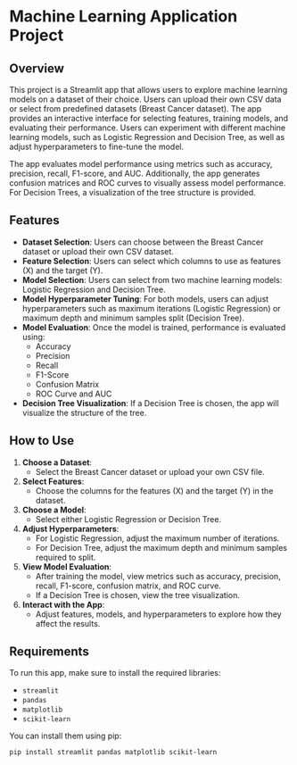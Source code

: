 # Machine Learning Application Project

## Overview
This project is a Streamlit app that allows users to explore machine learning models on a dataset of their choice. Users can upload their own CSV data or select from predefined datasets (Breast Cancer dataset). The app provides an interactive interface for selecting features, training models, and evaluating their performance. Users can experiment with different machine learning models, such as Logistic Regression and Decision Tree, as well as adjust hyperparameters to fine-tune the model.

The app evaluates model performance using metrics such as accuracy, precision, recall, F1-score, and AUC. Additionally, the app generates confusion matrices and ROC curves to visually assess model performance. For Decision Trees, a visualization of the tree structure is provided.

## Features
- **Dataset Selection**: Users can choose between the Breast Cancer dataset or upload their own CSV dataset.
- **Feature Selection**: Users can select which columns to use as features (X) and the target (Y).
- **Model Selection**: Users can select from two machine learning models: Logistic Regression and Decision Tree.
- **Model Hyperparameter Tuning**: For both models, users can adjust hyperparameters such as maximum iterations (Logistic Regression) or maximum depth and minimum samples split (Decision Tree).
- **Model Evaluation**: Once the model is trained, performance is evaluated using:
  - Accuracy
  - Precision
  - Recall
  - F1-Score
  - Confusion Matrix
  - ROC Curve and AUC
- **Decision Tree Visualization**: If a Decision Tree is chosen, the app will visualize the structure of the tree.

## How to Use
1. **Choose a Dataset**: 
   - Select the Breast Cancer dataset or upload your own CSV file.
2. **Select Features**: 
   - Choose the columns for the features (X) and the target (Y) in the dataset.
3. **Choose a Model**: 
   - Select either Logistic Regression or Decision Tree.
4. **Adjust Hyperparameters**:
   - For Logistic Regression, adjust the maximum number of iterations.
   - For Decision Tree, adjust the maximum depth and minimum samples required to split.
5. **View Model Evaluation**: 
   - After training the model, view metrics such as accuracy, precision, recall, F1-score, confusion matrix, and ROC curve.
   - If a Decision Tree is chosen, view the tree visualization.
6. **Interact with the App**: 
   - Adjust features, models, and hyperparameters to explore how they affect the results.

## Requirements
To run this app, make sure to install the required libraries:
- `streamlit`
- `pandas`
- `matplotlib`
- `scikit-learn`

You can install them using pip:
```bash
pip install streamlit pandas matplotlib scikit-learn
